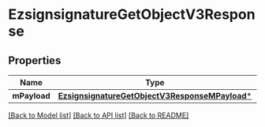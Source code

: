 # EzsignsignatureGetObjectV3Response

## Properties
Name | Type | Description | Notes
------------ | ------------- | ------------- | -------------
**mPayload** | [**EzsignsignatureGetObjectV3ResponseMPayload***](EzsignsignatureGetObjectV3ResponseMPayload.md) |  | 

[[Back to Model list]](../README.md#documentation-for-models) [[Back to API list]](../README.md#documentation-for-api-endpoints) [[Back to README]](../README.md)


